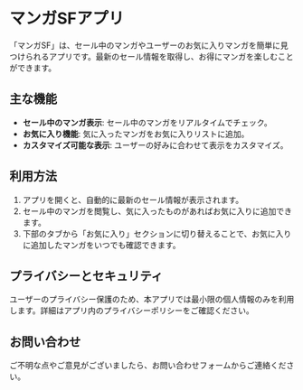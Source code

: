 # マンガSFアプリ

「マンガSF」は、セール中のマンガやユーザーのお気に入りマンガを簡単に見つけられるアプリです。最新のセール情報を取得し、お得にマンガを楽しむことができます。

## 主な機能

- **セール中のマンガ表示**: セール中のマンガをリアルタイムでチェック。
- **お気に入り機能**: 気に入ったマンガをお気に入りリストに追加。
- **カスタマイズ可能な表示**: ユーザーの好みに合わせて表示をカスタマイズ。

## 利用方法

1. アプリを開くと、自動的に最新のセール情報が表示されます。
2. セール中のマンガを閲覧し、気に入ったものがあればお気に入りに追加できます。
3. 下部のタブから「お気に入り」セクションに切り替えることで、お気に入りに追加したマンガをいつでも確認できます。

## プライバシーとセキュリティ

ユーザーのプライバシー保護のため、本アプリでは最小限の個人情報のみを利用します。詳細はアプリ内のプライバシーポリシーをご確認ください。

## お問い合わせ

ご不明な点やご意見がございましたら、お問い合わせフォームからご連絡ください。